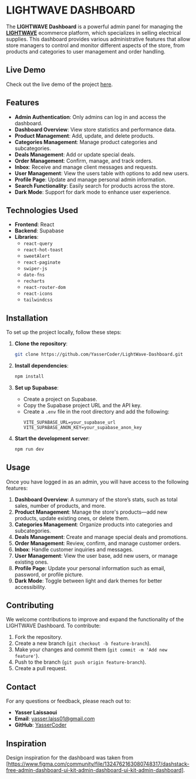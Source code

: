 # LIGHTWAVE DASHBOARD

The **LIGHTWAVE Dashboard** is a powerful admin panel for managing the **[LIGHTWAVE](https://light-wave.vercel.app)** ecommerce platform, which specializes in selling electrical supplies. This dashboard provides various administrative features that allow store managers to control and monitor different aspects of the store, from products and categories to user management and order handling.

## Live Demo

Check out the live demo of the project [here](https://your-live-demo-link.com).

## Features

-   **Admin Authentication**: Only admins can log in and access the dashboard.
-   **Dashboard Overview**: View store statistics and performance data.
-   **Product Management**: Add, update, and delete products.
-   **Categories Management**: Manage product categories and subcategories.
-   **Deals Management**: Add or update special deals.
-   **Order Management**: Confirm, manage, and track orders.
-   **Inbox**: Receive and manage client messages and requests.
-   **User Management**: View the users table with options to add new users.
-   **Profile Page**: Update and manage personal admin information.
-   **Search Functionality**: Easily search for products across the store.
-   **Dark Mode**: Support for dark mode to enhance user experience.

## Technologies Used

-   **Frontend**: React
-   **Backend**: Supabase
-   **Libraries**:
    -   `react-query`
    -   `react-hot-toast`
    -   `sweetAlert`
    -   `react-paginate`
    -   `swiper-js`
    -   `date-fns`
    -   `recharts`
    -   `react-router-dom`
    -   `react-icons`
    -   `tailwindcss`

## Installation

To set up the project locally, follow these steps:

1. **Clone the repository**:

    ```bash
    git clone https://github.com/YasserCoder/LightWave-Dashboard.git
    ```

2. **Install dependencies**:

    ```bash
    npm install
    ```

3. **Set up Supabase**:

    - Create a project on Supabase.
    - Copy the Supabase project URL and the API key.
    - Create a `.env` file in the root directory and add the following:
        ```env
        VITE_SUPABASE_URL=your_supabase_url
        VITE_SUPABASE_ANON_KEY=your_supabase_anon_key
        ```

4. **Start the development server**:
    ```bash
    npm run dev
    ```

## Usage

Once you have logged in as an admin, you will have access to the following features:

1. **Dashboard Overview**: A summary of the store’s stats, such as total sales, number of products, and more.
2. **Product Management**: Manage the store's products—add new products, update existing ones, or delete them.
3. **Categories Management**: Organize products into categories and subcategories.
4. **Deals Management**: Create and manage special deals and promotions.
5. **Order Management**: Review, confirm, and manage customer orders.
6. **Inbox**: Handle customer inquiries and messages.
7. **User Management**: View the user base, add new users, or manage existing ones.
8. **Profile Page**: Update your personal information such as email, password, or profile picture.
9. **Dark Mode**: Toggle between light and dark themes for better accessibility.

## Contributing

We welcome contributions to improve and expand the functionality of the LIGHTWAVE Dashboard. To contribute:

1. Fork the repository.
2. Create a new branch (`git checkout -b feature-branch`).
3. Make your changes and commit them (`git commit -m 'Add new feature'`).
4. Push to the branch (`git push origin feature-branch`).
5. Create a pull request.

## Contact

For any questions or feedback, please reach out to:

-   **Yasser Laissaoui**
-   **Email**: yasser.laiss01@gmail.com
-   **GitHub**: [YasserCoder](https://github.com/YasserCoder)

## Inspiration

Design inspiration for the dashboard was taken from [https://www.figma.com/community/file/1324762163080748317/dashstack-free-admin-dashboard-ui-kit-admin-dashboard-ui-kit-admin-dashboard].
